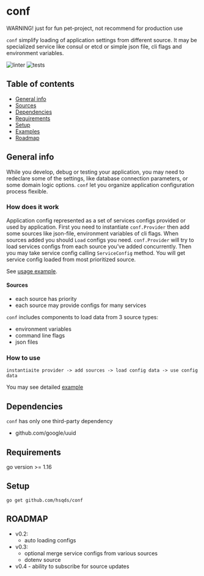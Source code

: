 # conf

WARNING! just for fun pet-project, not recommend for production use

`conf` simplify loading of application settings from different source.
It may be specialized service like consul or etcd or simple json file, cli flags and environment variables.

![linter](https://github.com/hsqds/conf/actions/workflows/golangci.yml/badge.svg)
![tests](https://github.com/hsqds/conf/actions/workflows/testing.yml/badge.svg)

## Table of contents

- [General info](#general-info)
- [Sources](#sources)
- [Dependencies](#dependencies)
- [Requirements](#requirements)
- [Setup](#setup)
- [Examples](#examples)
- [Roadmap](#roadmap)

## General info

While you develop, debug or testing your application, you may need to redeclare some of the settings, like database connection parameters, or some domain logic options. `conf` let you organize application configuration process flexible.

### How does it work

Application config represented as a set of services configs provided or used by application. First you need
to instantiate `conf.Provider` then add some sources like json-file, environment variables of cli flags.
When sources added you should `Load` configs you need. `conf.Provider` will try to load services configs
from each source you've added concurrently. Then you may take service config calling `ServiceConfig` method.
You will get service config loaded from most prioritized source.

See [usage example](./examples/alltogether/main.go).

#### Sources

- each source has priority
- each source may provide configs for many services

`conf` includes components to load data from 3 source types:

- environment variables
- command line flags
- json files

### How to use

`instantiaite provider -> add sources -> load config data -> use config data`

You may see detailed [example](./examples/alltogether/main.go)

## Dependencies

`conf` has only one third-party dependency

- github.com/google/uuid

## Requirements

go version >= 1.16

## Setup

`go get github.com/hsqds/conf`

## ROADMAP

- v0.2:
  - auto loading configs
- v0.3:
  - optional merge service configs from various sources
  - dotenv source
- v0.4 - ability to subscribe for source updates
